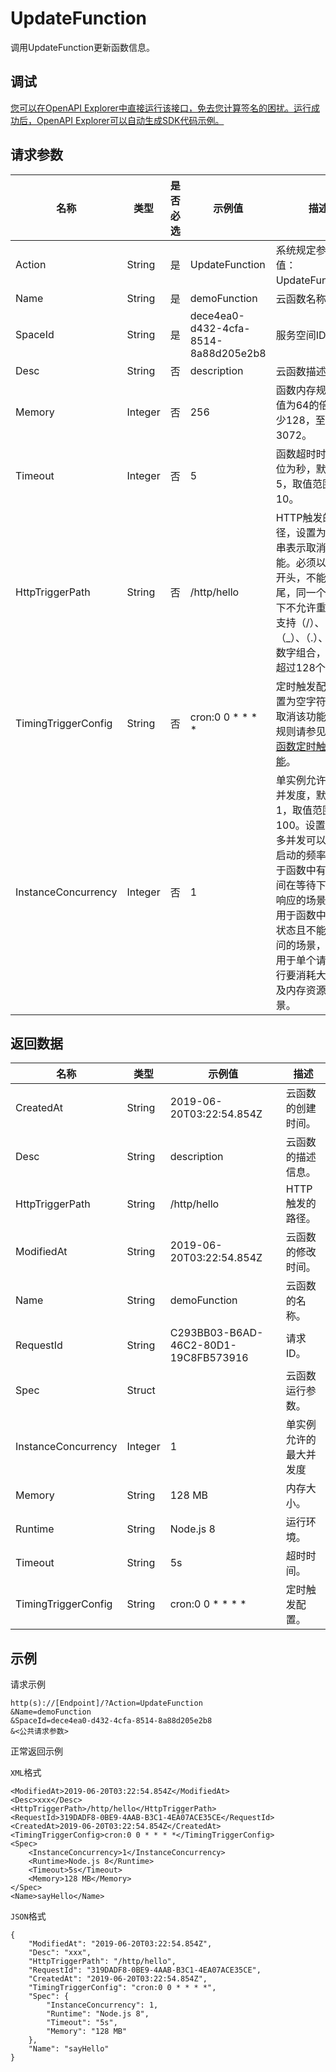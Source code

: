 # UpdateFunction

调用UpdateFunction更新函数信息。

## 调试

[您可以在OpenAPI Explorer中直接运行该接口，免去您计算签名的困扰。运行成功后，OpenAPI Explorer可以自动生成SDK代码示例。](https://api.aliyun.com/#product=MPServerless&api=UpdateFunction&type=RPC&version=2019-06-15)

## 请求参数

|名称|类型|是否必选|示例值|描述|
|--|--|----|---|--|
|Action|String|是|UpdateFunction|系统规定参数。取值：UpdateFunction。 |
|Name|String|是|demoFunction|云函数名称。 |
|SpaceId|String|是|dece4ea0-d432-4cfa-8514-8a88d205e2b8|服务空间ID。 |
|Desc|String|否|description|云函数描述。 |
|Memory|Integer|否|256|函数内存规格，取值为64的倍数，至少128，至多3072。 |
|Timeout|Integer|否|5|函数超时时间，单位为秒，默认值为5，取值范围1-10。 |
|HttpTriggerPath|String|否|/http/hello|HTTP触发的路径，设置为空字符串表示取消该功能。必须以`/http`开头，不能以`/`结尾，同一个Space下不允许重复，只支持（/）、（-）、（\_）、（.）、字母和数字组合，最长不超过128个字符。 |
|TimingTriggerConfig|String|否|cron:0 0 \* \* \* \*|定时触发配置，设置为空字符串表示取消该功能，配置规则请参见[使用云函数定时触发功能](https://help.aliyun.com/document_detail/160666.htm)。 |
|InstanceConcurrency|Integer|否|1|单实例允许的最大并发度，默认值为1，取值范围1-100。设置单实例多并发可以降低冷启动的频率，适用于函数中有较多时间在等待下游服务响应的场景，不适用于函数中有共享状态且不能并发访问的场景，也不适用于单个请求的执行要消耗大量CPU及内存资源的场景。 |

## 返回数据

|名称|类型|示例值|描述|
|--|--|---|--|
|CreatedAt|String|2019-06-20T03:22:54.854Z|云函数的创建时间。 |
|Desc|String|description|云函数的描述信息。 |
|HttpTriggerPath|String|/http/hello|HTTP触发的路径。 |
|ModifiedAt|String|2019-06-20T03:22:54.854Z|云函数的修改时间。 |
|Name|String|demoFunction|云函数的名称。 |
|RequestId|String|C293BB03-B6AD-46C2-80D1-19C8FB573916|请求ID。 |
|Spec|Struct| |云函数运行参数。 |
|InstanceConcurrency|Integer|1|单实例允许的最大并发度 |
|Memory|String|128 MB|内存大小。 |
|Runtime|String|Node.js 8|运行环境。 |
|Timeout|String|5s|超时时间。 |
|TimingTriggerConfig|String|cron:0 0 \* \* \* \*|定时触发配置。 |

## 示例

请求示例

```
http(s)://[Endpoint]/?Action=UpdateFunction
&Name=demoFunction
&SpaceId=dece4ea0-d432-4cfa-8514-8a88d205e2b8
&<公共请求参数>
```

正常返回示例

`XML`格式

```
<ModifiedAt>2019-06-20T03:22:54.854Z</ModifiedAt>
<Desc>xxx</Desc>
<HttpTriggerPath>/http/hello</HttpTriggerPath>
<RequestId>319DADF8-0BE9-4AAB-B3C1-4EA07ACE35CE</RequestId>
<CreatedAt>2019-06-20T03:22:54.854Z</CreatedAt>
<TimingTriggerConfig>cron:0 0 * * * *</TimingTriggerConfig>
<Spec>
    <InstanceConcurrency>1</InstanceConcurrency>
    <Runtime>Node.js 8</Runtime>
    <Timeout>5s</Timeout>
    <Memory>128 MB</Memory>
</Spec>
<Name>sayHello</Name>
```

`JSON`格式

```
{
    "ModifiedAt": "2019-06-20T03:22:54.854Z",
    "Desc": "xxx",
    "HttpTriggerPath": "/http/hello",
    "RequestId": "319DADF8-0BE9-4AAB-B3C1-4EA07ACE35CE",
    "CreatedAt": "2019-06-20T03:22:54.854Z",
    "TimingTriggerConfig": "cron:0 0 * * * *",
    "Spec": {
        "InstanceConcurrency": 1,
        "Runtime": "Node.js 8",
        "Timeout": "5s",
        "Memory": "128 MB"
    },
    "Name": "sayHello"
}
```

